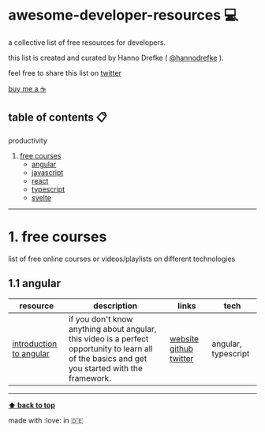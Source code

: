 # awesome-developer-resources :computer:

a collective list of free resources for developers.

this list is created and curated by Hanno Drefke ( [@hannodrefke](https://twitter.com/hannodrefke) ). 

feel free to share this list on [twitter](http://twitter.com/share?text=awesome-developer-resources%20-a%20collective%20list%20of%20free%20resources%20for%20developers&url=https%3A%2F%2Fgithub.com%2Fhannodrefke%2Fawesome-developer-resources&hashtags=resources,developer,webdev,tools)

[buy me a :coffee:](https://www.buymeacoff.ee/hannodrefke)

## table of contents :clipboard:

productivity

1.  [free courses](#1-free-courses)
     - [angular](#angular)
     - [javascript](#javascript)
     - [react](#react)
     - [typescript](#typescript)
     - [svelte](#svelte)

---

# 1. free courses

list of free online courses or videos/playlists on different technologies

## 1.1 angular

| resource | description | links | tech |
|----------|-------------|-------|------|
| [introduction to angular](https://angulartraining.teachable.com/p/introduction-to-angular) | if you don't know anything about angular, this video is a perfect opportunity to learn all of the basics and get you started with the framework. | [website](https://angulartraining.teachable.com/p/introduction-to-angular) [github](https://github.com/alcfeoh) [twitter](https://twitter.com/alainchautard?lang=de) | angular, typescript |

---

**[⬆ back to top](#index)**

made with :love: in :de:
